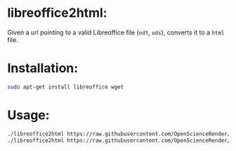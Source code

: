 # libreoffice2html: 

Given a url pointing to a valid Libreoffice file (`odt`, `ods`), converts it to a `html` file.

# Installation: 

```bash
sudo apt-get install libreoffice wget
```

# Usage:

```bash
./libreoffice2html https://raw.githubusercontent.com/OpenScienceRender/ExampleData/master/test.ods > output_spreadsheet.html
./libreoffice2html https://raw.githubusercontent.com/OpenScienceRender/ExampleData/master/test.odt > output_text.html
```
